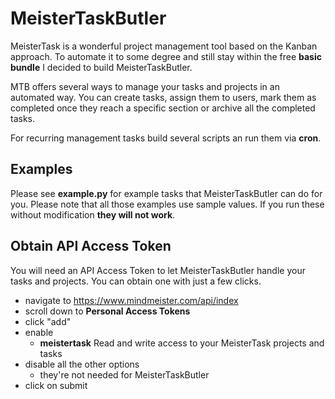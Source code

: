 # MeisterTaskButler

MeisterTask is a wonderful project management tool based on the Kanban approach. To automate it to some degree and still stay within the free **basic bundle** I decided to build MeisterTaskButler.

MTB offers several ways to manage your tasks and projects in an automated way. You can create tasks, assign them to users, mark them as completed once they reach a specific section or archive all the completed tasks.

For recurring management tasks build several scripts an run them via **cron**.

## Examples

Please see **example.py** for example tasks that MeisterTaskButler can do for you. Please note that all those examples use sample values. If you run these without modification **they will not work**.

## Obtain API Access Token

You will need an API Access Token to let MeisterTaskButler handle your tasks and projects. You can obtain one with just a few clicks.

* navigate to https://www.mindmeister.com/api/index
* scroll down to **Personal Access Tokens**
* click "add"
* enable
  * **meistertask** Read and write access to your MeisterTask projects and tasks
* disable all the other options
  * they're not needed for MeisterTaskButler
* click on submit
